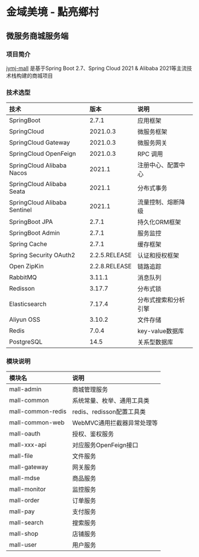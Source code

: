# 金域美境 - 點亮鄉村

## 微服务商城服务端

### 项目简介

[jymj-mall](https://gitee.com/J_Tang/jymj-mall) 是基于Spring Boot 2.7、Spring Cloud 2021 & Alibaba 2021等主流技术栈构建的商城项目

### 技术选型

| 技术                           | 版本            | 说明           |
|:-----------------------------|:--------------|:-------------|
| SpringBoot                   | 2.7.1         | 应用框架         |
| SpringCloud                  | 2021.0.3      | 微服务框架        |
| SpringCloud Gateway          | 2021.0.3      | 微服务网关        |
| SpringCloud OpenFeign        | 2021.0.3      | RPC 调用       |
| SpringCloud Alibaba Nacos    | 2021.1        | 注册中心、配置中心    |
| SpringCloud Alibaba Seata    | 2021.1        | 分布式事务        |
| SpringCloud Alibaba Sentinel | 2021.1        | 流量控制、熔断降级    |
| SpringBoot JPA               | 2.7.1         | 持久化ORM框架     |
| SpringBoot Admin             | 2.7.1         | 服务监控         |
| Spring Cache                 | 2.7.1         | 缓存框架         |
| Spring Security OAuth2       | 2.2.5.RELEASE | 认证和授权框架      |
| Open ZipKin                  | 2.2.8.RELEASE | 链路追踪         |
| RabbitMQ                     | 3.11.1        | 消息队列         |
| Redisson                     | 3.17.7        | 分布式锁         |
| Elasticsearch                | 7.17.4        | 分布式搜索和分析引擎   |
| Aliyun OSS                   | 3.10.2        | 文件存储         |
| Redis                        | 7.0.4         | key-value数据库 |
| PostgreSQL                   | 14.5          | 关系型数据库       |

### 模块说明

| 模块名               | 说明                  |
|:------------------|:--------------------|
| mall-admin        | 商城管理服务              |
| mall-common       | 系统常量、枚举、通用工具类       |
| mall-common-redis | redis、redisson配置工具类 |
| mall-common-web   | WebMVC通用拦截器异常处理等    |
| mall-oauth        | 授权、鉴权服务             |
| mall-xxx-api      | 对应服务OpenFeign接口     |
| mall-file         | 文件服务                |
| mall-gateway      | 网关服务                |
| mall-mdse         | 商品服务                |
| mall-monitor      | 监控服务                |
| mall-order        | 订单服务                |
| mall-pay          | 支付服务                |
| mall-search       | 搜索服务                |
| mall-shop         | 店铺服务                |
| mall-user         | 用户服务                |

